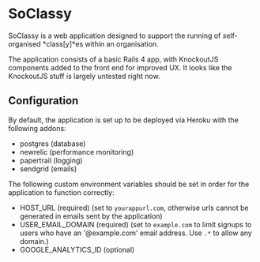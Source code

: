 # SoClassy

SoClassy is a web application designed to support the running of *s*elf-*o*rganised *class[y]*es within an organisation.

The application consists of a basic Rails 4 app, with KnockoutJS components added to the front end for improved UX. It looks like the KnockoutJS stuff is largely untested right now.

## Configuration

By default, the application is set up to be deployed via Heroku with the following addons:

- postgres (database)
- newrelic (performance monitoring)
- papertrail (logging)
- sendgrid (emails)

The following custom environment variables should be set in order for the application to function correctly:

- HOST_URL (required) (set to `yourappurl.com`, otherwise urls cannot be generated in emails sent by the application)
- USER_EMAIL_DOMAIN (required) (set to `example.com` to limit signups to users who have an '@example.com' email address. Use `.*` to allow any domain.) 
- GOOGLE_ANALYTICS_ID (optional)
